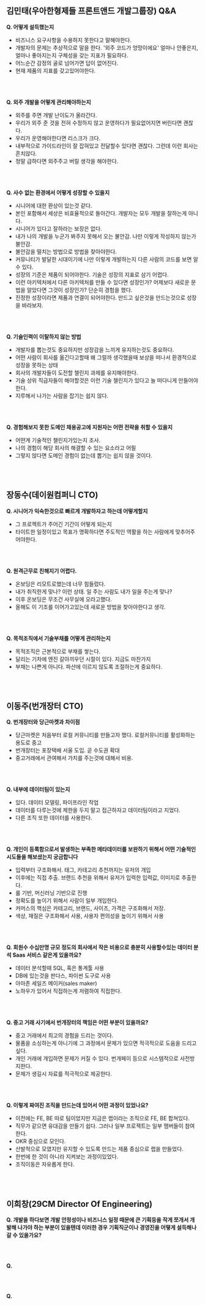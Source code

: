 ## 김민태(우아한형제들 프론트앤드 개발그룹장) Q&A

__Q. 어떻게 설득했는지__
- 비즈니스 요구사항을 수용하지 못한다고 말해야한다. 
- 개발자의 문제는 추상적으로 말을 한다. '외주 코드가 엉망이에요' 얼마나 안좋은지, 얼마나 좋아지는지 구체성을 갖는 지표가 필요하다.
- 어느순간 감정의 골로 넘어가면 답이 없어진다. 
- 현재 제품의 지표를 갖고있어야한다.

<br />
<br />

__Q. 외주 개발을 어떻게 관리해야하는지__
- 외주를 주면 개발 난이도가 올라간다.
- 우리가 외주 준 것을 전혀 수정하지 않고 운영하다가 필요없어지면 버린다면 괜찮다.
- 우리가 운영해야한다면 리스크가 크다. 
- 내부적으로 가이드라인이 잘 잡혀있고 전달할수 있다면 괜찮다. 그런데 이런 회사는 흔치않다.
- 정말 급하다면 외주주고 버릴 생각을 해야한다.


<br />
<br />


__Q. 사수 없는 환경에서 어떻게 성장할 수 있을지__
- 시니어에 대한 환상이 있는것 같다.
- 본인 포함해서 세상은 비효율적으로 돌아간다. 개발자는 모두 개발을 잘하는게 아니다. 
- 시니어가 있다고 잘하라는 보장은 없다.
- 내가 나의 개발을 누군가 봐주지 못해서 오는 불안감. 나만 이렇게 작성하지 않는가 불안감.
- 불안감을 떨치는 방법으로 방법을 찾아야한다. 
- 커뮤니티가 발달한 시대이기에 나만 이렇게 개발하는지 다른 사람의 코드를 보면 알 수 있다.
- 성장의 기준은 제품이 되어야한다. 기술은 성장의 지표로 삼기 어렵다. 
- 이런 아키텍처에서 다른 아키텍처를 만들 수 있다면 성장인가? 어제보다 새로운 문법을 알았다면 그것이 성장인가? 단순히 경험을 했다.
- 진정한 성장이라면 제품과 연결이 되어야한다. 만드고 싶은것을 만드는것으로 성장을 바라보자.


<br />
<br />


__Q. 기술인력이 이탈하지 않는 방법__
- 개발자를 뽑는것도 중요하지만 성장감을 느끼게 유지하는것도 중요하다.
- 어떤 사람이 회사를 옮긴다고할때 왜 그럴까 생각했을때 보상을 떠나서 환경적으로 성장을 못하는 상태
- 회사의 개발자들이 도전할 챌린지 과제를 유지해야한다. 
- 기술 상위 직급자들이 해야할것은 이런 기술 챌린지가 있다고 늘 떠다니게 만들어야한다.
- 지루해서 나가는 사람을 잡기는 쉽지 않다.


<br />
<br />


__Q. 경험해보지 못한 도메인 채용공고에 지원자는 어떤 전략을 취할 수 있을지__
- 어떤게 기술적인 챌린지가있는지 조사. 
- 나의 경험이 해당 회사의 해결할 수 있는 요소라고 어필
- 그렇지 않다면 도메인 경험이 없는데 뽑기는 쉽지 않을 것이다.


<br />
<br />


## 장동수(데이원컴퍼니 CTO)

__Q. 시니어가 익숙한것으로 빠르게 개발하자고 하는데 어떻게할지__
- 그 프로젝트가 주어긴 기간이 어떻게 되는지
- 타이트한 일정이있고 목표가 명확하다면 주도적인 역활을 하는 사람에게 맞추어주어야한다.


<br />
<br />


__Q. 원격근무로 친해지기 어렵다.__
- 온보딩은 리모트로했는데 너무 힘들렀다.
- 내가 취직한게 맞나? 이런 상태. 일 주는 사람도 내가 일을 주는게 맞나?
- 이후 온보딩은 무조건 사무실에 오라고했다.
- 올해도 이 기조를 이어가고있는데 새로운 방법을 찾아야한다고 생각.


<br />
<br />


__Q. 목적조직에서 기술부채를 어떻게 관리하는지__
- 목적조직은 근본적으로 부채를 쌓는다.
- 달리는 기차에 엔진 갈아끼우던 시절이 있다. 지금도 마찬가지
- 부채는 나쁜게 아니다. 파산에 이르지 않도록 조절하는게 중요하다.


<br />
<br />


## 이동주(번개장터 CTO)
__Q. 번개장터와 당근마켓과 차이점__
- 당근마켓은 처음부터 로컬 커뮤니티를 만들고자 했다. 로컬커뮤니티를 활성화하는 용도로 중고
- 번개장터는 포장택배 서울 도입. 곧 수도권 확대
- 중고거래에서 관여해서 가치를 주는것에 대해서 비용. 


<br />
<br />


__Q. 내부에 데이터팀이 있는지__
- 있다. 데이터 모델링, 파이프라인 작업
- 데이터를 다루는것에 제한을 두지 말고 접근하자고 데이터팀이라고 지었다.
- 다른 조직 또한 데이터를 사용한다.

<br />
<br />

__Q. 개인이 등록함으로서 발생하는 부족한 메타데이터를 보완하기 위해서 어떤 기술적인 시도들을 해보셨는지 궁금합니다__
- 입력부터 구조화해서. 태그, 카테고리 추천까지는 유저의 개입
- 이후에는 직접 추출. 브랜드 추천을 위해서 유저가 입력한 입력값, 이미지로 추출한다.
- 룰 기반, 머신러닝 기반으로 진행
- 정확도를 높이기 위해서 사람이 일부 개입한다.
- 커머스의 핵심은 카테고리, 브랜드, 사이즈, 가격은 구조화해서 저장. 
- 색상, 재질은 구조화해서 사용, 사용자 편의성을 높이기 위해서 사용


<br />
<br />


__Q. 회원수 수십만명 규모 정도의 회사에서 작은 비용으로 충분히 사용할수있는 데이터 분석 Saas 서비스 같은게 있을까요?__
- 데이터 분석할때 SQL, 혹은 통계툴 사용
- DB에 있는것을 판다스, 파이썬 도구로 사용
- 아마존 세일즈 메이커(sales maker)
- 노하우가 있어서 직접하는게 저렴하여 직접한다.

<br />
<br />


__Q. 중고 거래 사기에서 번개장터의 책임은 어떤 부분이 있을까요?__
- 중고 거래에서 최고의 경험을 드리는 것이다.
- 물품을 소싱하는게 아니기에 그 과정에서 문제가 있으면 적극적으로 도움을 드리고 싶다. 
- 개인 거래에 개입하면 문제가 커질 수 있다. 번개페이 등으로 시스템적으로 사전방지한다.
- 문제가 생길시 자료를 적극적으로 제공한다.

<br />
<br />


__Q. 이렇게 짜여진 조직을 만드는데 있어서 어떤 과정이 있었나요?__
- 이전에는 FE, BE 따로 팀이었지만 지금은 랩이라는 조직으로 FE, BE 합쳐있다.
- 직무가 같으면 유대감을 만들기 쉽다. 그러나 일부 프로젝트는 일부 맴버들이 참여한다.
- OKR 중심으로 모인다.
- 산발적으로 모였지만 유지할 수 있도록 만드는 제품 중심으로 랩을 만들었다.
- 한번에 한 것이 아니라 지켜보는 과정이있었다.
- 조직이동은 자유롭게 한다.

<br />
<br />


## 이희창(29CM Director Of Engineering)

__Q. 개발을 하다보면 개발 안정성이나 비즈니스 일정 때문에 큰 기획등을 작게 쪼개서 개발해 나가야 하는 부분이 있을텐데 이러한 경우 기획직군이나 경영진을 어떻게 설득해나갈 수 있을가요?__



<br />
<br />



__Q.__

<br />
<br />




__Q.__

<br />
<br />


